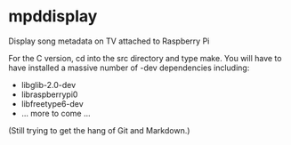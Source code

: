 mpddisplay
==========

Display song metadata on TV attached to Raspberry Pi

For the C version, cd into the src directory and type make. You will
have to have installed a massive number of -dev dependencies including:

* libglib-2.0-dev
* libraspberrypi0
* libfreetype6-dev
* ... more to come ...

(Still trying to get the hang of Git and Markdown.)
